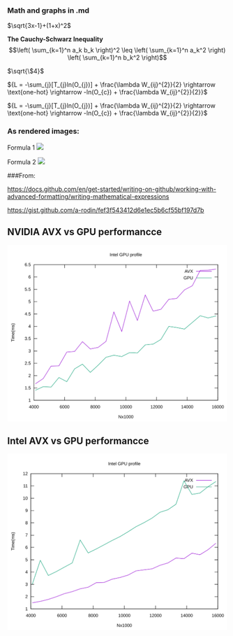### Math and graphs in .md

$\sqrt{3x-1}+(1+x)^2$

 **The Cauchy-Schwarz Inequality**
$$\left( \sum_{k=1}^n a_k b_k \right)^2 \leq \left( \sum_{k=1}^n a_k^2 \right) \left( \sum_{k=1}^n b_k^2 \right)$$

$\sqrt{\$4}$

${L = -\sum_{j}[T_{j}ln(O_{j})] + \frac{\lambda W_{ij}^{2}}{2} \rightarrow \text{one-hot} \rightarrow -ln(O_{c}) + \frac{\lambda W_{ij}^{2}}{2}}$

${L = -\sum_{j}[T_{j}ln(O_{j})] + \frac{\lambda W_{ij}^{2}}{2} \rightarrow \text{one-hot} \rightarrow -ln(O_{c}) + \frac{\lambda W_{ij}^{2}}{2}}$

### As rendered images:

Formula 1
<img src="https://render.githubusercontent.com/render/math?math={\L = -\sum_{j}[T_{j}ln(O_{j})] + \frac{\lambda W_{ij}^{2}}{2} \rightarrow \text{one-hot} \rightarrow -ln(O_{c}) + \frac{\lambda W_{ij}^{2}}{2}}#gh-light-mode-only">

Formula 2
<img src="https://render.githubusercontent.com/render/math?math={\color{white}\L = -\sum_{j}[T_{j}ln(O_{j})] + \frac{\lambda W_{ij}^{2}}{2} \rightarrow \text{one-hot} \rightarrow -ln(O_{c}) + \frac{\lambda W_{ij}^{2}}{2}}#gh-dark-mode-only">

###From:

https://docs.github.com/en/get-started/writing-on-github/working-with-advanced-formatting/writing-mathematical-expressions

https://gist.github.com/a-rodin/fef3f543412d6e1ec5b6cf55bf197d7b


## NVIDIA AVX vs GPU performancce

<img src="https://github.com/leok7v/oblast/blob/main/profile/nvidia.svg">

## Intel AVX vs GPU performancce

<img src="https://github.com/leok7v/oblast/blob/main/profile/intel.svg">


